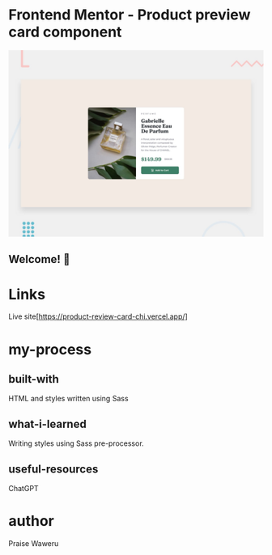 # Frontend Mentor - Product preview card component

![Design preview for the Product preview card component coding challenge](./design/desktop-preview.jpg)

## Welcome! 👋

# Links
Live site[https://product-review-card-chi.vercel.app/]

# my-process
## built-with
HTML and styles written using Sass
## what-i-learned
Writing styles using Sass pre-processor.
## useful-resources
ChatGPT
# author
Praise Waweru